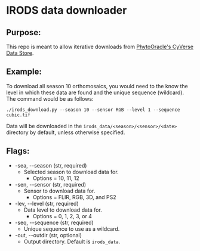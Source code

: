 # IRODS data downloader

## Purpose:
This repo is meant to allow iterative downloads from [PhytoOracle's CyVerse Data Store](https://de.cyverse.org/data/ds/iplant/home/shared/phytooracle?selectedOrder=asc&selectedOrderBy=name&selectedPage=0&selectedRowsPerPage=100).

## Example: 
To download all season 10 orthomosaics, you would need to the know the level in which these data are found and the unique sequence (wildcard). The command would be as follows: 
```
./irods_download.py --season 10 --sensor RGB --level 1 --sequence cubic.tif
```
Data will be downloaded in the ```irods_data/<season>/<sensor>/<date>``` directory by default, unless otherwise specified.

## Flags: 
* -sea, --season (str, required)
    * Selected season to download data for.
        * Options = 10, 11, 12
* -sen, --sensor (str, required)
    * Sensor to download data for.
        * Options = FLIR, RGB, 3D, and PS2
*  -lev, --level (str, required)
    * Data level to download data for. 
        * Options = 0, 1, 2, 3, or 4 
* -seq, --sequence (str, required)
    * Unique sequence to use as a wildcard. 
* -out, --outdir (str, optional)
    * Output directory. Default is ```irods_data```.
